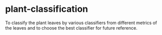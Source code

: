 # plant-classification
To classify the plant leaves by various classifiers from different metrics of the leaves and to choose the best classifier for future reference.
